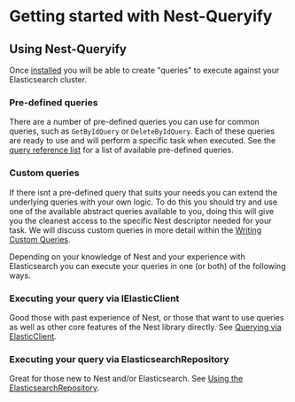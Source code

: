 # Getting started with Nest-Queryify

## Using Nest-Queryify
Once [installed](installation.md) you will be able to create "queries" to execute against your Elasticsearch cluster.

### Pre-defined queries
There are a number of pre-defined queries you can use for common queries, such as ```GetByIdQuery``` or ```DeleteByIdQuery```.  Each of these queries are ready to use and will perform a specific task when executed.  See the [query reference list](queries/index.md) for a list of available pre-defined queries.

### Custom queries
If there isnt a pre-defined query that suits your needs you can extend the underlying queries with your own logic.  To do this you should try and use one of the available abstract queries available to you, doing this will give you the cleanest access to the specific Nest descriptor needed for your task.  We will discuss custom queries in more detail within the [Writing Custom Queries](queries/writing-custom-queries.md).

Depending on your knowledge of Nest and your experience with Elasticsearch you can execute your queries in one (or both) of the following ways.

### Executing your query via IElasticClient
Good those with past experience of Nest, or those that want to use queries as well as other core features of the Nest library directly.  See [Querying via ElasticClient](using-elasticclient).

### Executing your query via ElasticsearchRepository
Great for those new to Nest and/or Elasticsearch.  See [Using the ElasticsearchRepository](using-elasticsearchrepository).
